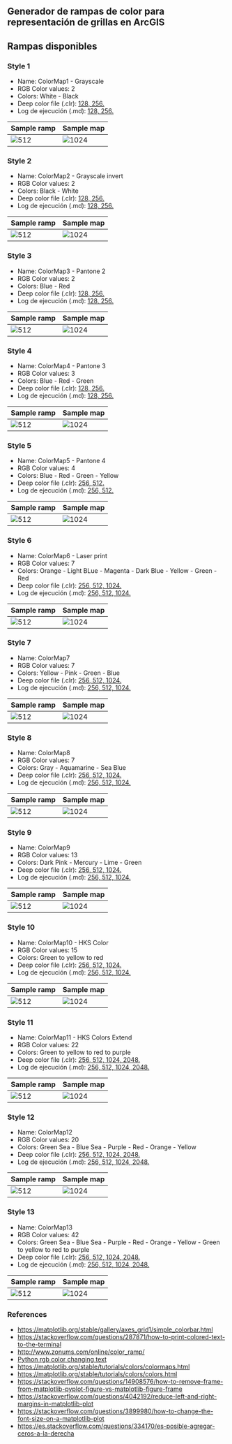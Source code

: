 ## Generador de rampas de color para representación de grillas en ArcGIS


## Rampas disponibles


### Style 1

* Name: ColorMap1 - Grayscale
* RGB Color values: 2
* Colors: White - Black
* Deep color file (.clr): 
[128, ](https://github.com/rcfdtools/R.GISPython/tree/main/ColorMapStyle/Output/ColorMapArcGIS128s1.clr)
[256. ](https://github.com/rcfdtools/R.GISPython/tree/main/ColorMapStyle/Output/ColorMapArcGIS256s1.clr)
* Log de ejecución (.md): 
[128, ](https://github.com/rcfdtools/R.GISPython/tree/main/ColorMapStyle/Output/ColorMapArcGIS128s1.md)
[256.](https://github.com/rcfdtools/R.GISPython/tree/main/ColorMapStyle/Output/ColorMapArcGIS256s1.md)

| Sample ramp                                                                                               | Sample map                                                                                                |
|-----------------------------------------------------------------------------------------------------------|-----------------------------------------------------------------------------------------------------------|
| ![512](https://github.com/rcfdtools/R.GISPython/blob/main/ColorMapStyle/Output/ColorMapArcGIS128s1.png) | ![1024](https://github.com/rcfdtools/R.GISPython/blob/main/ColorMapStyle/Output/ColorMapArcGISs1Map.png) |


### Style 2

* Name: ColorMap2 - Grayscale invert
* RGB Color values: 2
* Colors: Black - White
* Deep color file (.clr): 
[128, ](https://github.com/rcfdtools/R.GISPython/tree/main/ColorMapStyle/Output/ColorMapArcGIS128s2.clr)
[256.](https://github.com/rcfdtools/R.GISPython/tree/main/ColorMapStyle/Output/ColorMapArcGIS256s2.clr)
* Log de ejecución (.md): 
[128, ](https://github.com/rcfdtools/R.GISPython/tree/main/ColorMapStyle/Output/ColorMapArcGIS128s2.md)
[256.](https://github.com/rcfdtools/R.GISPython/tree/main/ColorMapStyle/Output/ColorMapArcGIS256s2.md)

| Sample ramp                                                                                               | Sample map                                                                                                |
|-----------------------------------------------------------------------------------------------------------|-----------------------------------------------------------------------------------------------------------|
| ![512](https://github.com/rcfdtools/R.GISPython/blob/main/ColorMapStyle/Output/ColorMapArcGIS128s2.png) | ![1024](https://github.com/rcfdtools/R.GISPython/blob/main/ColorMapStyle/Output/ColorMapArcGISs2Map.png) |


### Style 3

* Name: ColorMap3 - Pantone 2
* RGB Color values: 2
* Colors: Blue - Red
* Deep color file (.clr): 
[128, ](https://github.com/rcfdtools/R.GISPython/tree/main/ColorMapStyle/Output/ColorMapArcGIS128s3.clr)
[256.](https://github.com/rcfdtools/R.GISPython/tree/main/ColorMapStyle/Output/ColorMapArcGIS256s3.clr)
* Log de ejecución (.md): 
[128, ](https://github.com/rcfdtools/R.GISPython/tree/main/ColorMapStyle/Output/ColorMapArcGIS128s3.md)
[256.](https://github.com/rcfdtools/R.GISPython/tree/main/ColorMapStyle/Output/ColorMapArcGIS256s3.md)

| Sample ramp                                                                                               | Sample map                                                                                                |
|-----------------------------------------------------------------------------------------------------------|-----------------------------------------------------------------------------------------------------------|
| ![512](https://github.com/rcfdtools/R.GISPython/blob/main/ColorMapStyle/Output/ColorMapArcGIS128s3.png) | ![1024](https://github.com/rcfdtools/R.GISPython/blob/main/ColorMapStyle/Output/ColorMapArcGISs3Map.png) |


### Style 4

* Name: ColorMap4 - Pantone 3
* RGB Color values: 3
* Colors: Blue - Red - Green
* Deep color file (.clr): 
[128, ](https://github.com/rcfdtools/R.GISPython/tree/main/ColorMapStyle/Output/ColorMapArcGIS128s4.clr)
[256.](https://github.com/rcfdtools/R.GISPython/tree/main/ColorMapStyle/Output/ColorMapArcGIS256s4.clr)
* Log de ejecución (.md): 
[128, ](https://github.com/rcfdtools/R.GISPython/tree/main/ColorMapStyle/Output/ColorMapArcGIS128s4.md)
[256.](https://github.com/rcfdtools/R.GISPython/tree/main/ColorMapStyle/Output/ColorMapArcGIS256s4.md)

| Sample ramp                                                                                              | Sample map                                                                                               |
|----------------------------------------------------------------------------------------------------------|----------------------------------------------------------------------------------------------------------|
| ![512](https://github.com/rcfdtools/R.GISPython/blob/main/ColorMapStyle/Output/ColorMapArcGIS128s4.png) | ![1024](https://github.com/rcfdtools/R.GISPython/blob/main/ColorMapStyle/Output/ColorMapArcGISs4Map.png) |


### Style 5

* Name: ColorMap5 - Pantone 4
* RGB Color values: 4
* Colors: Blue - Red - Green - Yellow
* Deep color file (.clr): 
[256, ](https://github.com/rcfdtools/R.GISPython/tree/main/ColorMapStyle/Output/ColorMapArcGIS256s5.clr)
[512.](https://github.com/rcfdtools/R.GISPython/tree/main/ColorMapStyle/Output/ColorMapArcGIS512s5.clr)
* Log de ejecución (.md): 
[256, ](https://github.com/rcfdtools/R.GISPython/tree/main/ColorMapStyle/Output/ColorMapArcGIS256s5.md)
[512.](https://github.com/rcfdtools/R.GISPython/tree/main/ColorMapStyle/Output/ColorMapArcGIS512s5.md)

| Sample ramp                                                                                               | Sample map                                                                                                |
|-----------------------------------------------------------------------------------------------------------|-----------------------------------------------------------------------------------------------------------|
| ![512](https://github.com/rcfdtools/R.GISPython/blob/main/ColorMapStyle/Output/ColorMapArcGIS256s5.png) | ![1024](https://github.com/rcfdtools/R.GISPython/blob/main/ColorMapStyle/Output/ColorMapArcGISs5Map.png) |


### Style 6

* Name: ColorMap6 - Laser print
* RGB Color values: 7
* Colors: Orange - Light BLue - Magenta - Dark Blue - Yellow - Green - Red
* Deep color file (.clr):
[256, ](https://github.com/rcfdtools/R.GISPython/tree/main/ColorMapStyle/Output/ColorMapArcGIS256s6.clr)
[512, ](https://github.com/rcfdtools/R.GISPython/tree/main/ColorMapStyle/Output/ColorMapArcGIS512s6.clr)
[1024.](https://github.com/rcfdtools/R.GISPython/tree/main/ColorMapStyle/Output/ColorMapArcGIS1024s6.clr)
* Log de ejecución (.md): 
[256, ](https://github.com/rcfdtools/R.GISPython/tree/main/ColorMapStyle/Output/ColorMapArcGIS256s6.md)
[512, ](https://github.com/rcfdtools/R.GISPython/tree/main/ColorMapStyle/Output/ColorMapArcGIS512s6.md)
[1024.](https://github.com/rcfdtools/R.GISPython/tree/main/ColorMapStyle/Output/ColorMapArcGIS1024s6.md)

| Sample ramp                                                                                               | Sample map                                                                                                |
|-----------------------------------------------------------------------------------------------------------|-----------------------------------------------------------------------------------------------------------|
| ![512](https://github.com/rcfdtools/R.GISPython/blob/main/ColorMapStyle/Output/ColorMapArcGIS256s6.png) | ![1024](https://github.com/rcfdtools/R.GISPython/blob/main/ColorMapStyle/Output/ColorMapArcGISs6Map.png) |


### Style 7

* Name: ColorMap7
* RGB Color values: 7
* Colors: Yellow - Pink - Green - Blue
* Deep color file (.clr):
[256, ](https://github.com/rcfdtools/R.GISPython/tree/main/ColorMapStyle/Output/ColorMapArcGIS256s7.clr)
[512, ](https://github.com/rcfdtools/R.GISPython/tree/main/ColorMapStyle/Output/ColorMapArcGIS512s7.clr)
[1024.](https://github.com/rcfdtools/R.GISPython/tree/main/ColorMapStyle/Output/ColorMapArcGIS1024s7.clr)
* Log de ejecución (.md): 
[256, ](https://github.com/rcfdtools/R.GISPython/tree/main/ColorMapStyle/Output/ColorMapArcGIS256s7.md)
[512, ](https://github.com/rcfdtools/R.GISPython/tree/main/ColorMapStyle/Output/ColorMapArcGIS512s7.md)
[1024.](https://github.com/rcfdtools/R.GISPython/tree/main/ColorMapStyle/Output/ColorMapArcGIS1024s7.md)

| Sample ramp                                                                                               | Sample map                                                                                               |
|-----------------------------------------------------------------------------------------------------------|----------------------------------------------------------------------------------------------------------|
| ![512](https://github.com/rcfdtools/R.GISPython/blob/main/ColorMapStyle/Output/ColorMapArcGIS256s7.png) | ![1024](https://github.com/rcfdtools/R.GISPython/blob/main/ColorMapStyle/Output/ColorMapArcGISs7Map.png) |


### Style 8

* Name: ColorMap8
* RGB Color values: 7
* Colors: Gray - Aquamarine - Sea Blue
* Deep color file (.clr):
[256, ](https://github.com/rcfdtools/R.GISPython/tree/main/ColorMapStyle/Output/ColorMapArcGIS256s8.clr)
[512, ](https://github.com/rcfdtools/R.GISPython/tree/main/ColorMapStyle/Output/ColorMapArcGIS512s8.clr)
[1024.](https://github.com/rcfdtools/R.GISPython/tree/main/ColorMapStyle/Output/ColorMapArcGIS1024s8.clr)
* Log de ejecución (.md): 
[256, ](https://github.com/rcfdtools/R.GISPython/tree/main/ColorMapStyle/Output/ColorMapArcGIS256s8.md)
[512, ](https://github.com/rcfdtools/R.GISPython/tree/main/ColorMapStyle/Output/ColorMapArcGIS512s8.md)
[1024.](https://github.com/rcfdtools/R.GISPython/tree/main/ColorMapStyle/Output/ColorMapArcGIS1024s8.md)

| Sample ramp                                                                                               | Sample map                                                                                                |
|-----------------------------------------------------------------------------------------------------------|-----------------------------------------------------------------------------------------------------------|
| ![512](https://github.com/rcfdtools/R.GISPython/blob/main/ColorMapStyle/Output/ColorMapArcGIS256s8.png) | ![1024](https://github.com/rcfdtools/R.GISPython/blob/main/ColorMapStyle/Output/ColorMapArcGISs8Map.png) |


### Style 9

* Name: ColorMap9
* RGB Color values: 13
* Colors: Dark Pink - Mercury - Lime - Green
* Deep color file (.clr):
[256, ](https://github.com/rcfdtools/R.GISPython/tree/main/ColorMapStyle/Output/ColorMapArcGIS256s9.clr)
[512, ](https://github.com/rcfdtools/R.GISPython/tree/main/ColorMapStyle/Output/ColorMapArcGIS512s9.clr)
[1024.](https://github.com/rcfdtools/R.GISPython/tree/main/ColorMapStyle/Output/ColorMapArcGIS1024s9.clr)
* Log de ejecución (.md): 
[256, ](https://github.com/rcfdtools/R.GISPython/tree/main/ColorMapStyle/Output/ColorMapArcGIS256s9.md)
[512, ](https://github.com/rcfdtools/R.GISPython/tree/main/ColorMapStyle/Output/ColorMapArcGIS512s9.md)
[1024.](https://github.com/rcfdtools/R.GISPython/tree/main/ColorMapStyle/Output/ColorMapArcGIS1024s9.md)

| Sample ramp                                                                                               | Sample map                                                                                                 |
|-----------------------------------------------------------------------------------------------------------|------------------------------------------------------------------------------------------------------------|
| ![512](https://github.com/rcfdtools/R.GISPython/blob/main/ColorMapStyle/Output/ColorMapArcGIS256s9.png) | ![1024](https://github.com/rcfdtools/R.GISPython/blob/main/ColorMapStyle/Output/ColorMapArcGISs9Map.png) |

### Style 10

* Name: ColorMap10 - HKS Color
* RGB Color values: 15
* Colors: Green to yellow to red
* Deep color file (.clr):
[256, ](https://github.com/rcfdtools/R.GISPython/tree/main/ColorMapStyle/Output/ColorMapArcGIS256s10.clr)
[512, ](https://github.com/rcfdtools/R.GISPython/tree/main/ColorMapStyle/Output/ColorMapArcGIS512s10.clr)
[1024.](https://github.com/rcfdtools/R.GISPython/tree/main/ColorMapStyle/Output/ColorMapArcGIS1024s10.clr)
* Log de ejecución (.md): 
[256, ](https://github.com/rcfdtools/R.GISPython/tree/main/ColorMapStyle/Output/ColorMapArcGIS256s10.md)
[512, ](https://github.com/rcfdtools/R.GISPython/tree/main/ColorMapStyle/Output/ColorMapArcGIS512s10.md)
[1024.](https://github.com/rcfdtools/R.GISPython/tree/main/ColorMapStyle/Output/ColorMapArcGIS1024s10.md)

| Sample ramp                                                                                               | Sample map                                                                                                 |
|-----------------------------------------------------------------------------------------------------------|------------------------------------------------------------------------------------------------------------|
| ![512](https://github.com/rcfdtools/R.GISPython/blob/main/ColorMapStyle/Output/ColorMapArcGIS256s10.png) | ![1024](https://github.com/rcfdtools/R.GISPython/blob/main/ColorMapStyle/Output/ColorMapArcGISs10Map.png) |

### Style 11

* Name: ColorMap11 - HKS Colors Extend
* RGB Color values: 22
* Colors: Green to yellow to red to purple
* Deep color file (.clr): 
[256, ](https://github.com/rcfdtools/R.GISPython/tree/main/ColorMapStyle/Output/ColorMapArcGIS256s11.clr)
[512, ](https://github.com/rcfdtools/R.GISPython/tree/main/ColorMapStyle/Output/ColorMapArcGIS512s11.clr)
[1024, ](https://github.com/rcfdtools/R.GISPython/tree/main/ColorMapStyle/Output/ColorMapArcGIS1024s11.clr)
[2048.](https://github.com/rcfdtools/R.GISPython/tree/main/ColorMapStyle/Output/ColorMapArcGIS2048s11.clr)
* Log de ejecución (.md): 
[256, ](https://github.com/rcfdtools/R.GISPython/tree/main/ColorMapStyle/Output/ColorMapArcGIS256s11.md)
[512, ](https://github.com/rcfdtools/R.GISPython/tree/main/ColorMapStyle/Output/ColorMapArcGIS512s11.md)
[1024, ](https://github.com/rcfdtools/R.GISPython/tree/main/ColorMapStyle/Output/ColorMapArcGIS1024s11.md)
[2048.](https://github.com/rcfdtools/R.GISPython/tree/main/ColorMapStyle/Output/ColorMapArcGIS2048s11.md)

| Sample ramp                                                                                               | Sample map                                                                                                 |
|-----------------------------------------------------------------------------------------------------------|------------------------------------------------------------------------------------------------------------|
| ![512](https://github.com/rcfdtools/R.GISPython/blob/main/ColorMapStyle/Output/ColorMapArcGIS512s11.png) | ![1024](https://github.com/rcfdtools/R.GISPython/blob/main/ColorMapStyle/Output/ColorMapArcGISs11Map.png) |


### Style 12

* Name: ColorMap12
* RGB Color values: 20
* Colors: Green Sea - Blue Sea - Purple - Red - Orange - Yellow
* Deep color file (.clr): 
[256, ](https://github.com/rcfdtools/R.GISPython/tree/main/ColorMapStyle/Output/ColorMapArcGIS256s12.clr)
[512, ](https://github.com/rcfdtools/R.GISPython/tree/main/ColorMapStyle/Output/ColorMapArcGIS512s12.clr)
[1024, ](https://github.com/rcfdtools/R.GISPython/tree/main/ColorMapStyle/Output/ColorMapArcGIS1024s12.clr)
[2048.](https://github.com/rcfdtools/R.GISPython/tree/main/ColorMapStyle/Output/ColorMapArcGIS2048s12.clr)
* Log de ejecución (.md): 
[256, ](https://github.com/rcfdtools/R.GISPython/tree/main/ColorMapStyle/Output/ColorMapArcGIS256s12.md)
[512, ](https://github.com/rcfdtools/R.GISPython/tree/main/ColorMapStyle/Output/ColorMapArcGIS512s12.md)
[1024, ](https://github.com/rcfdtools/R.GISPython/tree/main/ColorMapStyle/Output/ColorMapArcGIS1024s12.md)
[2048.](https://github.com/rcfdtools/R.GISPython/tree/main/ColorMapStyle/Output/ColorMapArcGIS2048s12.md)

| Sample ramp                                                                                               | Sample map                                                                                                 |
|-----------------------------------------------------------------------------------------------------------|------------------------------------------------------------------------------------------------------------|
| ![512](https://github.com/rcfdtools/R.GISPython/blob/main/ColorMapStyle/Output/ColorMapArcGIS512s12.png) | ![1024](https://github.com/rcfdtools/R.GISPython/blob/main/ColorMapStyle/Output/ColorMapArcGISs12Map.png) |

### Style 13

* Name: ColorMap13
* RGB Color values: 42
* Colors: Green Sea - Blue Sea - Purple - Red - Orange - Yellow - Green to yellow to red to purple
* Deep color file (.clr): 
[256, ](https://github.com/rcfdtools/R.GISPython/tree/main/ColorMapStyle/Output/ColorMapArcGIS256s13.clr)
[512, ](https://github.com/rcfdtools/R.GISPython/tree/main/ColorMapStyle/Output/ColorMapArcGIS512s13.clr)
[1024, ](https://github.com/rcfdtools/R.GISPython/tree/main/ColorMapStyle/Output/ColorMapArcGIS1024s13.clr)
[2048.](https://github.com/rcfdtools/R.GISPython/tree/main/ColorMapStyle/Output/ColorMapArcGIS2048s13.clr)
* Log de ejecución (.md): 
[256, ](https://github.com/rcfdtools/R.GISPython/tree/main/ColorMapStyle/Output/ColorMapArcGIS256s13.md)
[512, ](https://github.com/rcfdtools/R.GISPython/tree/main/ColorMapStyle/Output/ColorMapArcGIS512s13.md)
[1024, ](https://github.com/rcfdtools/R.GISPython/tree/main/ColorMapStyle/Output/ColorMapArcGIS1024s13.md)
[2048.](https://github.com/rcfdtools/R.GISPython/tree/main/ColorMapStyle/Output/ColorMapArcGIS2048s13.md)

| Sample ramp                                                                                              | Sample map                                                                                                 |
|----------------------------------------------------------------------------------------------------------|------------------------------------------------------------------------------------------------------------|
| ![512](https://github.com/rcfdtools/R.GISPython/blob/main/ColorMapStyle/Output/ColorMapArcGIS512s13.png) | ![1024](https://github.com/rcfdtools/R.GISPython/blob/main/ColorMapStyle/Output/ColorMapArcGISs13Map.png)  |


### References

* https://matplotlib.org/stable/gallery/axes_grid1/simple_colorbar.html
* https://stackoverflow.com/questions/287871/how-to-print-colored-text-to-the-terminal
* http://www.zonums.com/online/color_ramp/
* [Python rgb color changing text](https://www.codegrepper.com/code-examples/python/python+rgb+color+changing+text)
* https://matplotlib.org/stable/tutorials/colors/colormaps.html
* https://matplotlib.org/stable/tutorials/colors/colors.html
* https://stackoverflow.com/questions/14908576/how-to-remove-frame-from-matplotlib-pyplot-figure-vs-matplotlib-figure-frame
* https://stackoverflow.com/questions/4042192/reduce-left-and-right-margins-in-matplotlib-plot
* https://stackoverflow.com/questions/3899980/how-to-change-the-font-size-on-a-matplotlib-plot
* https://es.stackoverflow.com/questions/334170/es-posible-agregar-ceros-a-la-derecha